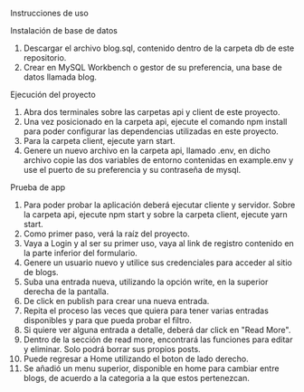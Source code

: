 Instrucciones de uso

Instalación de base de datos
1. Descargar el archivo blog.sql, contenido dentro de la carpeta db de este repositorio.
2. Crear en MySQL Workbench o gestor de su preferencia, una base de datos llamada blog.

Ejecución del proyecto
1. Abra dos terminales sobre las carpetas api y client de este proyecto.
2. Una vez posicionado en la carpeta api, ejecute el comando npm install para poder configurar las dependencias utilizadas en este proyecto.
3. Para la carpeta client, ejecute yarn start.
4. Genere un nuevo archivo en la carpeta api, llamado .env, en dicho archivo copie las dos variables de entorno contenidas en example.env y use el puerto de su preferencia y su contraseña de mysql.

Prueba de app
1. Para poder probar la aplicación deberá ejecutar cliente y servidor. Sobre la carpeta api, ejecute npm start y sobre la carpeta client, ejecute yarn start.
2. Como primer paso, verá la raíz del proyecto. 
3. Vaya a Login y al ser su primer uso, vaya al link de registro contenido en la parte inferior del formulario.
4. Genere un usuario nuevo y utilice sus credenciales para acceder al sitio de blogs.
5. Suba una entrada nueva, utilizando la opción write, en la superior derecha de la pantalla.
6. De click en publish para crear una nueva entrada. 
7. Repita el proceso las veces que quiera para tener varias entradas disponibles y para que pueda probar el filtro.
8. Si quiere ver alguna entrada a detalle, deberá dar click en "Read More".
9. Dentro de la sección de read more, encontrará las funciones para editar y eliminar. Solo podrá borrar sus propios posts.
10. Puede regresar a Home utilizando el boton de lado derecho.
11. Se añadió un menu superior, disponible en home para cambiar entre blogs, de acuerdo a la categoria a la que estos pertenezcan.

